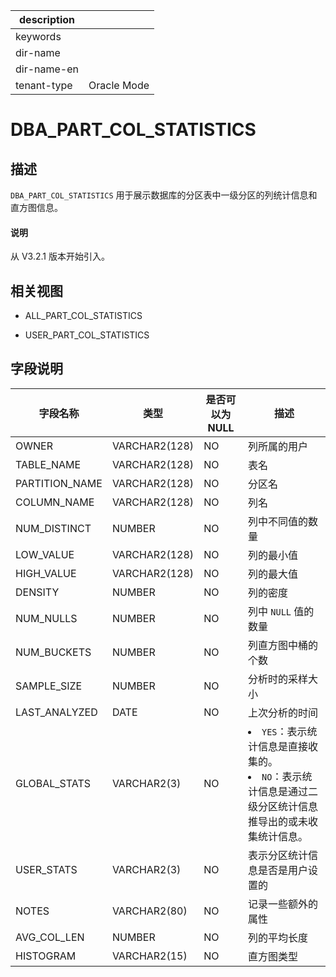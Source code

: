 |description||
|---|---|
|keywords||
|dir-name||
|dir-name-en||
|tenant-type|Oracle Mode|

# DBA_PART_COL_STATISTICS

## 描述

`DBA_PART_COL_STATISTICS` 用于展示数据库的分区表中一级分区的列统计信息和直方图信息。

<main id="notice" type='explain'>
  <h4>说明</h4>
  <p>从 V3.2.1 版本开始引入。</p>
</main>

## 相关视图

* ALL_PART_COL_STATISTICS

* USER_PART_COL_STATISTICS

## 字段说明

|      字段名称      |    **类型**     | **是否可以为 NULL** |                                                                       **描述**                                                                        |
|----------------|---------------|----------------|---------|
| OWNER          | VARCHAR2(128) | NO             | 列所属的用户                                                           |
| TABLE_NAME     | VARCHAR2(128) | NO             | 表名                                                               |
| PARTITION_NAME | VARCHAR2(128) | NO             | 分区名                                                              |
| COLUMN_NAME    | VARCHAR2(128) | NO             | 列名                                                               |
| NUM_DISTINCT   | NUMBER        | NO            | 列中不同值的数量                                                         |
| LOW_VALUE      | VARCHAR2(128) | NO            | 列的最小值                                                            |
| HIGH_VALUE     | VARCHAR2(128) | NO            | 列的最大值                                                            |
| DENSITY        | NUMBER        | NO            | 列的密度                                                             |
| NUM_NULLS      | NUMBER        | NO            | 列中 `NULL` 值的数量                                                   |
| NUM_BUCKETS    | NUMBER        | NO            | 列直方图中桶的个数                                                        |
| SAMPLE_SIZE    | NUMBER        | NO            | 分析时的采样大小                                                         |
| LAST_ANALYZED  | DATE          | NO            | 上次分析的时间                                                          |
| GLOBAL_STATS   | VARCHAR2(3)   | NO            | <li> `YES`：表示统计信息是直接收集的。   <li> `NO`：表示统计信息是通过二级分区统计信息推导出的或未收集统计信息。    |
| USER_STATS     | VARCHAR2(3)   | NO            | 表示分区统计信息是否是用户设置的                                                 |
| NOTES          | VARCHAR2(80)  | NO            | 记录一些额外的属性                                                        |
| AVG_COL_LEN    | NUMBER        | NO            | 列的平均长度                                                           |
| HISTOGRAM      | VARCHAR2(15)  | NO            | 直方图类型                                                            |
